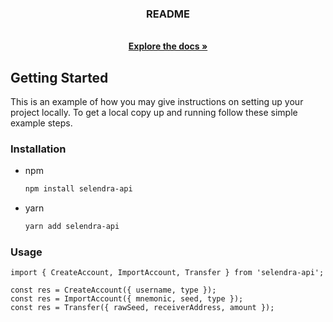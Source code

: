<p align="center">
  <h3 align="center">README</h3>

  <p align="center">
    <br />
    <a href="https://github.com/iamcombo/selendra-api"><strong>Explore the docs »</strong></a>
    <br />
  </p>
</p>

<!-- GETTING STARTED -->
## Getting Started

This is an example of how you may give instructions on setting up your project locally.
To get a local copy up and running follow these simple example steps.

### Installation
* npm
  ```sh
  npm install selendra-api
  ```
* yarn
  ```sh
  yarn add selendra-api
  ```

### Usage
  ```
  import { CreateAccount, ImportAccount, Transfer } from 'selendra-api';

  const res = CreateAccount({ username, type });
  const res = ImportAccount({ mnemonic, seed, type });
  const res = Transfer({ rawSeed, receiverAddress, amount });
  ```